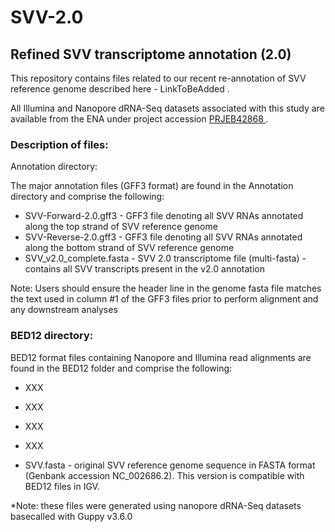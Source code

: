 # SVV-2.0
## Refined SVV transcriptome annotation (2.0)

This repository contains files related to our recent re-annotation of SVV reference genome described here - LinkToBeAdded .

All  Illumina and Nanopore dRNA-Seq datasets associated with this study are available from the ENA under project accession [ PRJEB42868 ](https://www.ebi.ac.uk/ena/browser/view/PRJEB42868).

### Description of files:

Annotation directory:

The major annotation files (GFF3 format) are found in the Annotation directory and comprise the following:

- SVV-Forward-2.0.gff3 - GFF3 file denoting all SVV RNAs annotated along the top strand of SVV reference genome
- SVV-Reverse-2.0.gff3 - GFF3 file denoting all SVV RNAs annotated along the bottom strand of SVV reference genome
- SVV_v2.0_complete.fasta - SVV 2.0 transcriptome file (multi-fasta) - contains all SVV transcripts present in the v2.0 annotation

Note: Users should ensure the header line in the genome fasta file matches the text used in column #1 of the GFF3 files prior to perform alignment and any downstream analyses

### BED12 directory:

BED12 format files containing Nanopore and Illumina read alignments are found in the BED12 folder and comprise the following:

- XXX
- XXX
- XXX
- XXX

- SVV.fasta - original SVV reference genome sequence in FASTA format (Genbank accession NC_002686.2). This version is compatible with BED12 files in IGV.

*Note: these files were generated using nanopore dRNA-Seq datasets basecalled with Guppy v3.6.0

